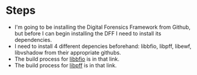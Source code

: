 # Steps

* I'm going to be installing the Digital Forensics Framework from Github, but before I can begin installing the DFF I need to install its dependencies.
* I need to install 4 different depencies beforehand: libbfio, libpff, libewf, libvshadow from their appropriate githubs.
* The build process for [libbfio](https://github.com/libyal/libbfio/wiki/Building) is in that link.
* The build process for [libpff](https://github.com/libyal/libpff/wiki/Building) is in that link.
